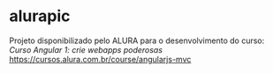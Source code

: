 # alurapic
Projeto disponibilizado pelo ALURA para o desenvolvimento do curso:
*Curso Angular 1: crie webapps poderosas* https://cursos.alura.com.br/course/angularjs-mvc

